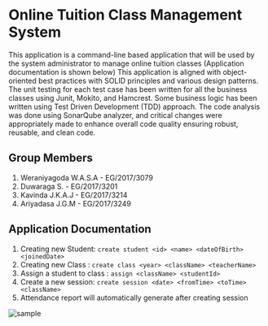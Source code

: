 # Online Tuition Class Management System

This application is a command-line based application that will be used by the system administrator to manage online tuition classes (Application documentation is shown below)
This application is aligned with object-oriented best practices with SOLID principles and various design patterns. The unit testing for each test case has been written for all the business classes using Junit, Mokito, and Hamcrest. Some business logic has been written using Test Driven Development (TDD) approach. The code analysis was done using SonarQube analyzer, and critical changes were appropriately made to enhance overall code quality ensuring robust, reusable, and clean code. 

## Group Members
1. Weraniyagoda W.A.S.A - EG/2017/3079
2. Duwaraga S. - EG/2017/3201
3. Kavinda J.K.A.J - EG/2017/3214
4. Ariyadasa J.G.M - EG/2017/3249

## Application Documentation
1.	Creating new Student: 
    `create student <id> <name> <dateOfBirth> <joinedDate>`
2.	Creating new Class : 
    `create class <year> <className> <teacherName>`
3.	Assign a student to class :
    `assign <className> <studentId>`
4.	Create a new session: 
    `create session <date> <fromTime> <toTime> <className>`
5.  Attendance report will automatically generate after creating session

![sample](https://drive.google.com/file/d/15qUnL2vPBc8iUbOV3MCXOor7pjgtiFzF/view?usp=sharing)
